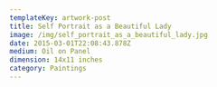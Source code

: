 ```yaml
---
templateKey: artwork-post
title: Self Portrait as a Beautiful Lady
image: /img/self_portrait_as_a_beautiful_lady.jpg
date: 2015-03-01T22:08:43.878Z
medium: Oil on Panel
dimension: 14x11 inches
category: Paintings
---
```


